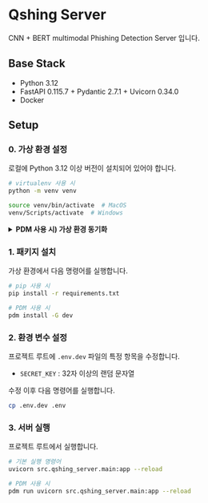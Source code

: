 # Qshing Server

CNN + BERT multimodal Phishing Detection Server 입니다.

## Base Stack

- Python 3.12
- FastAPI 0.115.7 + Pydantic 2.7.1 + Uvicorn 0.34.0
- Docker

## Setup

### 0. 가상 환경 설정

로컬에 Python 3.12 이상 버전이 설치되어 있어야 합니다.

```bash
# virtualenv 사용 시
python -m venv venv

source venv/bin/activate  # MacOS
venv/Scripts/activate  # Windows
```

<details>
<summary><b>PDM 사용 시) 가상 환경 동기화</b></summary>
<div markdown="1">

PDM 사용 시 가상 환경 동기화가 필요합니다.

```bash
pdm use -f <방금 생성한 venv 경로>
```

</div>
</details>

### 1. 패키지 설치

가상 환경에서 다음 명령어를 실행합니다.

```bash
# pip 사용 시
pip install -r requirements.txt

# PDM 사용 시
pdm install -G dev
```

### 2. 환경 변수 설정

프로젝트 루트에 `.env.dev` 파일의 특정 항목을 수정합니다.

- `SECRET_KEY` : 32자 이상의 랜덤 문자열

수정 이후 다음 명령어를 실행합니다.

```bash
cp .env.dev .env
```

### 3. 서버 실행

프로젝트 루트에서 실행합니다.

```bash
# 기본 실행 명령어
uvicorn src.qshing_server.main:app --reload

# PDM 사용 시
pdm run uvicorn src.qshing_server.main:app --reload
```
